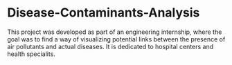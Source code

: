 # Disease-Contaminants-Analysis

This project was developed as part of an engineering internship, where the goal was to find a way of visualizing potential links between the presence of air pollutants and actual diseases. It is dedicated to hospital centers and health specialits.

 
